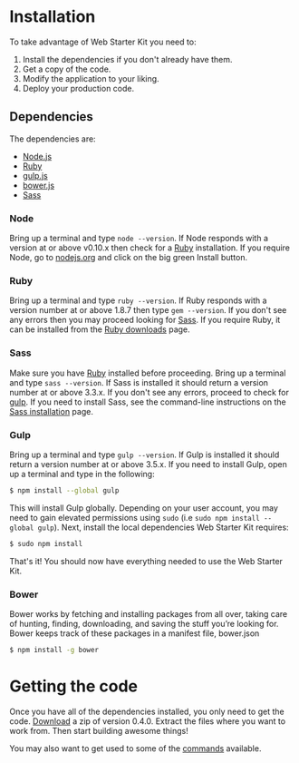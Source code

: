 # Installation

To take advantage of Web Starter Kit you need to:
1. Install the dependencies if you don't already have them.
1. Get a copy of the code.
1. Modify the application to your liking.
1. Deploy your production code.

## Dependencies

The dependencies are:
* [Node.js](http://nodejs.org)
* [Ruby](https://www.ruby-lang.org/)
* [gulp.js](http://gulpjs.com)
* [bower.js](http://bower.io)
* [Sass](http://sass-lang.com/install)

### Node

Bring up a terminal and type `node --version`.
If Node responds with a version at or above v0.10.x then check for a [Ruby](#ruby) installation.
If you require Node, go to [nodejs.org](http://nodejs.org/) and click on the big green Install button.

### Ruby

Bring up a terminal and type `ruby --version`.
If Ruby responds with a version number at or above 1.8.7 then type `gem --version`.
If you don't see any errors then you may proceed looking for [Sass](#sass).
If you require Ruby, it can be installed from the [Ruby downloads](https://www.ruby-lang.org/en/downloads/) page.

### Sass

Make sure you have [Ruby](#ruby) installed before proceeding.
Bring up a terminal and type `sass --version`.
If Sass is installed it should return a version number at or above 3.3.x.
If you don't see any errors, proceed to check for [gulp](#gulp).
If you need to install Sass, see the command-line instructions on the [Sass installation](http://sass-lang.com/install) page.

### Gulp

Bring up a terminal and type `gulp --version`.
If Gulp is installed it should return a version number at or above 3.5.x.
If you need to install Gulp, open up a terminal and type in the following:

```sh
$ npm install --global gulp
```

This will install Gulp globally. Depending on your user account, you may need to gain elevated permissions using `sudo` (i.e `sudo npm install --global gulp`). Next, install the local dependencies Web Starter Kit requires:

```sh
$ sudo npm install
```

That's it! You should now have everything needed to use the Web Starter Kit.

### Bower


Bower works by fetching and installing packages from all over, taking care of hunting, finding, downloading, and saving the stuff you’re looking for. Bower keeps track of these packages in a manifest file, bower.json

```sh
$ npm install -g bower
```


# Getting the code

Once you have all of the dependencies installed, you only need to get the code.
[Download](https://github.com/google/web-starter-kit/archive/v0.4.0.zip) a zip of version 0.4.0.
Extract the files where you want to work from.
Then start building awesome things!

You may also want to get used to some of the [commands](commands.md) available.